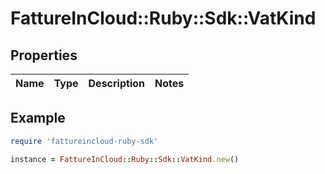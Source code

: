 # FattureInCloud::Ruby::Sdk::VatKind

## Properties

| Name | Type | Description | Notes |
| ---- | ---- | ----------- | ----- |

## Example

```ruby
require 'fattureincloud-ruby-sdk'

instance = FattureInCloud::Ruby::Sdk::VatKind.new()
```

